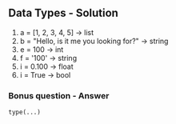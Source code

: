 ## Data Types - Solution

1. a = [1, 2, 3, 4, 5] -> list
2. b = "Hello, is it me you looking for?" -> string
3. e = 100 -> int
4. f = '100' -> string
5. i = 0.100 -> float
6. i = True -> bool

### Bonus question - Answer

`type(...)`
